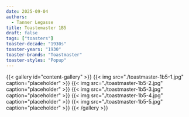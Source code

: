 ```yaml
---
date: 2025-09-04
authors:
  - Tanner Legasse
title: Toastemaster 1B5
draft: false
tags: ["toasters"]
toaster-decade: "1930s"
toaster-years: "1930"
toaster-brands: "Toastmaster"
toaster-styles: "Popup"
---
```

{{< gallery id="content-gallery" >}}
  {{< img src="./toastmaster-1b5-1.jpg" caption="placeholder" >}}
  {{< img src="./toastmaster-1b5-2.jpg" caption="placeholder" >}}
  {{< img src="./toastmaster-1b5-3.jpg" caption="placeholder" >}}
  {{< img src="./toastmaster-1b5-4.jpg" caption="placeholder" >}}
  {{< img src="./toastmaster-1b5-5.jpg" caption="placeholder" >}}
{{< /gallery >}}
